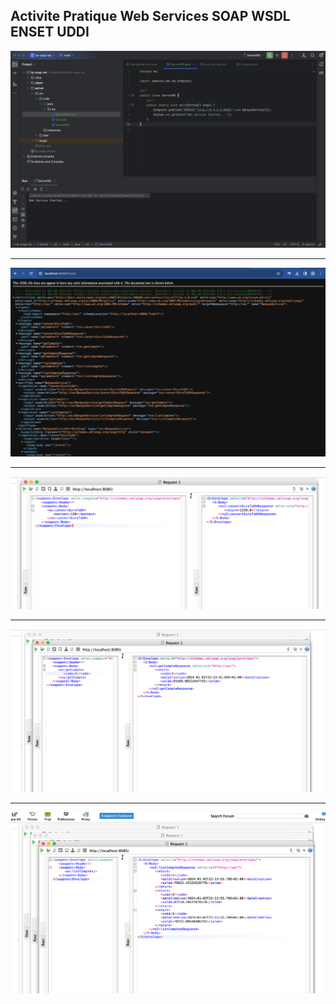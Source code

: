 <h2>Activite Pratique Web Services SOAP WSDL ENSET UDDI</h2>

<img src="assets/1.png"/>
<hr/>
<img src="assets/2.png"/>
<hr/>
<img src="assets/3.png"/>
<hr/>
<img src="assets/4.png"/>
<hr/>
<img src="assets/5.png"/>
